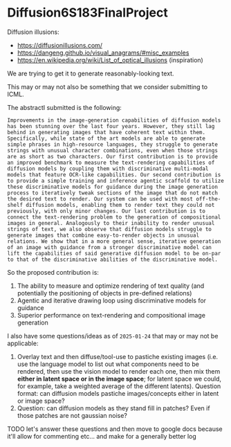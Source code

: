 # Diffusion6S183FinalProject
Diffusion illusions:
- https://diffusionillusions.com/
- https://dangeng.github.io/visual_anagrams/#misc_examples
- https://en.wikipedia.org/wiki/List_of_optical_illusions (inspiration)

We are trying to get it to generate reasonably-looking text.

This may or may not also be something that we consider submitting to ICML.

The abstractI submitted is the following:
```
Improvements in the image-generation capabilities of diffusion models has been stunning over the last four years. However, they still lag behind in generating images that have coherent text within them. Specifically, while state of the art models are able to generate simple phrases in high-resource languages, they struggle to generate strings with unusual character combinations, even when those strings are as short as two characters. Our first contribution is to provide an improved benchmark to measure the text-rendering capabilities of diffusion models by coupling them with discriminative multi-modal models that feature OCR-like capabilities. Our second contribution is to provide a simple training and inference agentic scaffold to utilize these discriminative models for guidance during the image generation process to iteratively tweak sections of the image that do not match the desired text to render. Our system can be used with most off-the-shelf diffusion models, enabling them to render text they could not previously, with only minor changes. Our last contribution is to connect the text-rendering problem to the generation of compositional images in general. Analogously to their inability to render unusual strings of text, we also observe that diffusion models struggle to generate images that combine easy-to-render objects in unusual relations. We show that in a more general sense, iterative generation of an image with guidance from a stronger discriminative model can lift the capabilities of said generative diffusion model to be on-par to that of the discriminative abilities of the discriminative model.
```

So the proposed contribution is:
1. The ability to measure and optimize rendering of text quality (and potentially the positioning of objects in pre-defined relations)
2. Agentic and iterative drawing loop using discriminative models for guidance
3. Superior performance on text-rendering and compositional image generation

I also have some questions/ideas as of `2025-01-24` that may or may not be applicable:
1. Overlay text and then diffuse/tool-use to pastiche existing images (i.e. use the language model to list out what components need to be rendered, then use the vision model to render each one, then mix them **either in latent space or in the image space**; for latent space we could, for example, take a weighted average of the different latents). Question format: can diffusion models pastiche images/concepts either in latent or image space?
2. Question: can diffusion models as they stand fill in patches? Even if those patches are not gaussian noise?

TODO let's answer these questions and then move to google docs because it'll allow for commenting etc... and make for a generally better log